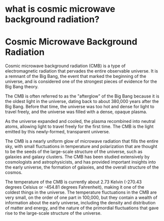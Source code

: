 
# what is cosmic microwave background radiation?
# Cosmic Microwave Background Radiation

Cosmic microwave background radiation (CMB) is a type of electromagnetic radiation that pervades the entire observable universe. It is a remnant of the Big Bang, the event that marked the beginning of the universe, and is considered one of the strongest pieces of evidence for the Big Bang theory.

The CMB is often referred to as the "afterglow" of the Big Bang because it is the oldest light in the universe, dating back to about 380,000 years after the Big Bang. Before that time, the universe was too hot and dense for light to travel freely, and the universe was filled with a dense, opaque plasma. 

As the universe expanded and cooled, the plasma recombined into neutral atoms, allowing light to travel freely for the first time. The CMB is the light emitted by this newly-formed, transparent universe.

The CMB is a nearly uniform glow of microwave radiation that fills the entire sky, with small fluctuations in temperature and polarization that are thought to be the seeds of the large-scale structure of the universe, such as galaxies and galaxy clusters. The CMB has been studied extensively by cosmologists and astrophysicists, and has provided important insights into the early universe, the formation of galaxies, and the overall structure of the cosmos.

The temperature of the CMB is currently about 2.73 Kelvin (-270.43 degrees Celsius or -454.81 degrees Fahrenheit), making it one of the coldest things in the universe. The temperature fluctuations in the CMB are very small, on the order of one part in 100,000, but they contain a wealth of information about the early universe, including the density and distribution of matter and energy, and the nature of the primordial fluctuations that gave rise to the large-scale structure of the universe.
